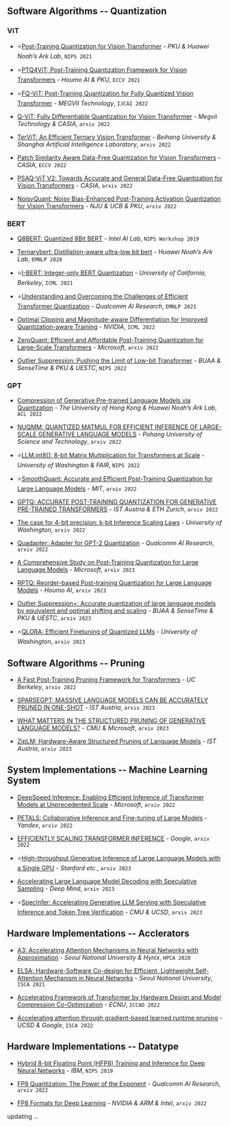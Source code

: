 ## Software Algorithms -- Quantization

### ViT

* :star:[Post-Training Quantization for Vision Transformer](https://arxiv.org/abs/2106.14156) - *PKU & Huawei Noah’s Ark Lab*, `NIPS 2021`

* :star:[PTQ4ViT: Post-Training Quantization Framework for Vision Transformers](https://arxiv.org/pdf/2111.12293v2) - *Houmo AI & PKU*, `ECCV 2021`

* :star:[FQ-ViT: Post-Training Quantization for Fully Quantized Vision Transformer](https://arxiv.org/pdf/2111.13824) - *MEGVII Technology*, `IJCAI 2022`

* [Q-ViT: Fully Differentiable Quantization for Vision Transformer](https://arxiv.org/pdf/2201.07703) - *Megvii Technology & CASIA*, `arxiv 2022`

* [TerViT: An Efficient Ternary Vision Transformer](https://arxiv.org/pdf/2201.08050v2) - *Beihang University & Shanghai Artificial Intelligence Laboratory*, `arxiv 2022`

* [Patch Similarity Aware Data-Free Quantization for Vision Transformers](https://arxiv.org/abs/2203.02250) - *CASIA*, `ECCV 2022`

* [PSAQ-ViT V2: Towards Accurate and General Data-Free Quantization for Vision Transformers](https://arxiv.org/abs/2209.05687) - *CASIA*, `arxiv 2022`

* [NoisyQuant: Noisy Bias-Enhanced Post-Training Activation Quantization for Vision Transformers](https://arxiv.org/abs/2211.16056) - *NJU & UCB & PKU*, `arxiv 2022`

### BERT

* [Q8BERT: Quantized 8Bit BERT](https://ieeexplore.ieee.org/stamp/stamp.jsp?tp=&arnumber=9463531) - *Intel AI Lab*, `NIPS Workshop 2019`

* [Ternarybert: Distillation-aware ultra-low bit bert](https://arxiv.org/pdf/2009.12812.pdf) - *Huawei Noah’s Ark Lab*, `EMNLP 2020`

* :star:[I-BERT: Integer-only BERT Quantization](https://arxiv.org/pdf/2101.01321v3.pdf) - *University of California, Berkeley*, `ICML 2021`

* :star:[Understanding and Overcoming the Challenges of Efficient Transformer Quantization](https://aclanthology.org/2021.emnlp-main.627) - *Qualcomm AI Research*, `EMNLP 2021`

* [Optimal Clipping and Magnitude-aware Differentiation for Improved Quantization-aware Training](https://arxiv.org/abs/2206.06501) - *NVIDIA*, `ICML 2022`

* [ZeroQuant: Efficient and Affordable Post-Training Quantization for Large-Scale Transformers](https://arxiv.org/pdf/2206.01861.pdf) - *Microsoft*, `arxiv 2022`

* [Outlier Suppression: Pushing the Limit of Low-bit Transformer](https://arxiv.org/abs/2209.13325) - *BUAA & SenseTime & PKU & UESTC*, `NIPS 2022`

### GPT

* [Compression of Generative Pre-trained Language Models via Quantization](https://arxiv.org/pdf/2203.10705.pdf) - *The University of Hong Kong & Huawei Noah’s Ark Lab*, `ACL 2022`

* [NUQMM: QUANTIZED MATMUL FOR EFFICIENT INFERENCE OF LARGE-SCALE GENERATIVE LANGUAGE MODELS](https://arxiv.org/pdf/2206.09557.pdf) - *Pohang University of Science and Technology*, `arxiv 2022`

* :star:[LLM.int8(): 8-bit Matrix Multiplication for Transformers at Scale](https://arxiv.org/abs/2208.07339) - *University of Washington & FAIR*, `NIPS 2022`
  
* :star:[SmoothQuant: Accurate and Efficient Post-Training Quantization for Large Language Models](http://arxiv.org/abs/2211.10438) - *MIT*, `arxiv 2022`

* [GPTQ: ACCURATE POST-TRAINING QUANTIZATION FOR GENERATIVE PRE-TRAINED TRANSFORMERS](https://arxiv.org/pdf/2210.17323.pdf) - *IST Austria & ETH Zurich*,  `arxiv 2022`

* [The case for 4-bit precision: k-bit Inference Scaling Laws](https://arxiv.org/pdf/2212.09720.pdf) - *University of Washington*, `arxiv 2022`

* [Quadapter: Adapter for GPT-2 Quantization](https://arxiv.org/pdf/2211.16912.pdf) - *Qualcomm AI Research*,  `arxiv 2022`

* [A Comprehensive Study on Post-Training Quantization for Large Language Models](https://arxiv.org/abs/2303.08302) - *Microsoft*, `arxiv 2023`

* [RPTQ: Reorder-based Post-training Quantization for Large Language Models](https://arxiv.org/abs/2304.01089) - *Houmo AI*, `arxiv 2023`

* [Outlier Suppression+: Accurate quantization of large language models by equivalent and optimal shifting and scaling](https://arxiv.org/abs/2304.09145) - *BUAA & SenseTime & PKU & UESTC*, `arxiv 2023`

* :star:[QLORA: Efficient Finetuning of Quantized LLMs](https://arxiv.org/abs/2305.14314) - *University of Washington*, `arxiv 2023`

## Software Algorithms -- Pruning

* [A Fast Post-Training Pruning Framework for Transformers](https://arxiv.org/pdf/2204.09656.pdf) - *UC Berkeley*, `arxiv 2022`

* [SPARSEGPT: MASSIVE LANGUAGE MODELS CAN BE ACCURATELY PRUNED IN ONE-SHOT](https://arxiv.org/pdf/2301.00774.pdf) - *IST Austria*, `arxiv 2023`

* [WHAT MATTERS IN THE STRUCTURED PRUNING OF GENERATIVE LANGUAGE MODELS?](http://arxiv.org/abs/2302.03773) - *CMU & Microsoft*, `arxiv 2023`

* [ZipLM: Hardware-Aware Structured Pruning of Language Models](https://arxiv.org/pdf/2302.04089.pdf) - *IST Austria*, `arxiv 2023`

## System Implementations -- Machine Learning System

* [DeepSpeed Inference: Enabling Efficient Inference of Transformer Models at Unprecedented Scale](https://arxiv.org/pdf/2207.00032.pdf) - *Microsoft*, `arxiv 2022`

* [PETALS: Collaborative Inference and Fine-tuning of Large Models](http://arxiv.org/abs/2209.01188) - *Yandex*, `arxiv 2022`

* [EFFICIENTLY SCALING TRANSFORMER INFERENCE](https://arxiv.org/pdf/2211.05102.pdf) - *Google*, `arxiv 2022`

* :star:[High-throughput Generative Inference of Large Language Models with a Single GPU](https://github.com/FMInference/FlexGen/blob/main/docs/paper.pdf) - *Stanford etc.*, `arxiv 2023`

* [Accelerating Large Language Model Decoding with Speculative Sampling](https://arxiv.org/pdf/2302.01318.pdf) - *Deep Mind*, `arxiv 2023`

* :star:[SpecInfer: Accelerating Generative LLM Serving with Speculative Inference and Token Tree Verification](https://arxiv.org/abs/2305.09781) - *CMU & UCSD*, `arxiv 2023`

## Hardware Implementations -- Acclerators

* [A3: Accelerating Attention Mechanisms in Neural Networks with Approximation](https://ieeexplore.ieee.org/abstract/document/9065498/) - *Seoul National University & Hynix*, `HPCA 2020`

* [ELSA: Hardware-Software Co-design for Efficient, Lightweight Self-Attention Mechanism in Neural Networks](https://ieeexplore.ieee.org/document/9499860/) - *Seoul National University*, `ISCA 2021`

* [Accelerating Framework of Transformer by Hardware Design and Model Compression Co-Optimization](https://ieeexplore.ieee.org/abstract/document/9643586) - *ECNU*, `ICCAD 2022`

* [Accelerating attention through gradient-based learned runtime pruning](https://dl.acm.org/doi/abs/10.1145/3470496.3527423) - *UCSD & Google*, `ISCA 2022`

## Hardware Implementations -- Datatype

* [Hybrid 8-bit Floating Point (HFP8) Training and Inference for Deep Neural Networks](https://proceedings.neurips.cc/paper/2019/hash/65fc9fb4897a89789352e211ca2d398f-Abstract.html) - *IBM*, `NIPS 2019`

* [FP8 Quantization: The Power of the Exponent](https://arxiv.org/abs/2208.09225) - *Qualcomm AI Research*, `arxiv 2022`

* [FP8 Formats for Deep Learning](http://arxiv.org/abs/2209.05433) - *NVIDIA & ARM & Intel*, `arxiv 2022`

updating ...

